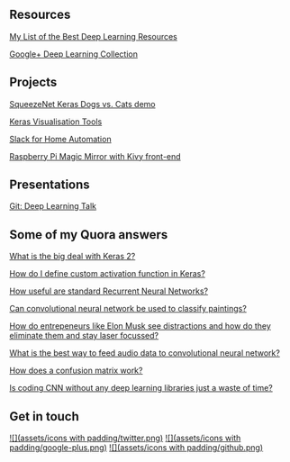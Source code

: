 ## Resources

[My List of the Best Deep Learning Resources](https://github.com/chasingbob/deep-learning-resources)

[Google+ Deep Learning Collection](https://plus.google.com/collection/YewGx)

## Projects

[SqueezeNet Keras Dogs vs. Cats demo](https://github.com/chasingbob/squeezenet-keras)

[Keras Visualisation Tools](https://github.com/chasingbob/keras-visuals)

[Slack for Home Automation](https://github.com/chasingbob/slack-home-automation)

[Raspberry Pi Magic Mirror with Kivy front-end](https://github.com/chasingbob/enlightment-mirror)

## Presentations

[Git: Deep Learning Talk](https://github.com/chasingbob/deep-learning-talk)

## Some of my Quora answers

[What is the big deal with Keras 2?](https://www.quora.com/What-is-the-big-deal-with-Keras-2/answer/Dries-Cronje)

[How do I define custom activation function in Keras?](https://www.quora.com/How-do-I-define-custom-activation-function-in-Keras/answer/Dries-Cronje)

[How useful are standard Recurrent Neural Networks?](https://www.quora.com/How-useful-are-standard-Recurrent-Neural-Networks/answer/Dries-Cronje)

[Can convolutional neural network be used to classify paintings?](https://www.quora.com/Can-convolution-neural-network-be-used-to-classify-paintings/answer/Dries-Cronje)

[How do entrepeneurs like Elon Musk see distractions and how do they eliminate them and stay laser focussed?](https://www.quora.com/How-do-entrepreneurs-like-Elon-Musk-see-distractions-and-how-do-they-eliminate-them-and-stay-laser-focus/answer/Dries-Cronje)

[What is the best way to feed audio data to convolutional neural network?](https://www.quora.com/What-is-the-best-way-to-feed-audio-data-to-convolutionnal-neural-network/answer/Dries-Cronje)

[How does a confusion matrix work?](https://www.quora.com/How-does-a-confusion-matrix-work/answer/Dries-Cronje) 

[Is coding CNN without any deep learning libraries just a waste of time?](https://www.quora.com/Is-coding-CNN-without-any-deep-learning-libraries-just-a-waste-of-time/answer/Dries-Cronje)



## Get in touch

[![](assets/icons with padding/twitter.png)](https://twitter.com/dries139) 
[![](assets/icons with padding/google-plus.png)](https://plus.google.com/collection/YewGx)
[![](assets/icons with padding/github.png)](https://github.com/chasingbob)

